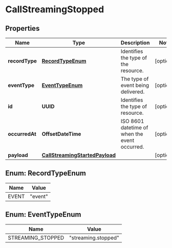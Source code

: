 

# CallStreamingStopped


## Properties

Name | Type | Description | Notes
------------ | ------------- | ------------- | -------------
**recordType** | [**RecordTypeEnum**](#RecordTypeEnum) | Identifies the type of the resource. |  [optional]
**eventType** | [**EventTypeEnum**](#EventTypeEnum) | The type of event being delivered. |  [optional]
**id** | **UUID** | Identifies the type of resource. |  [optional]
**occurredAt** | **OffsetDateTime** | ISO 8601 datetime of when the event occurred. |  [optional]
**payload** | [**CallStreamingStartedPayload**](CallStreamingStartedPayload.md) |  |  [optional]



## Enum: RecordTypeEnum

Name | Value
---- | -----
EVENT | &quot;event&quot;



## Enum: EventTypeEnum

Name | Value
---- | -----
STREAMING_STOPPED | &quot;streaming.stopped&quot;



